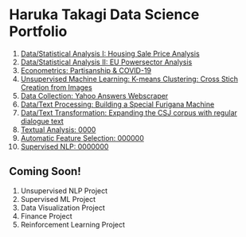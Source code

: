 # Haruka Takagi Data Science Portfolio

1. [Data/Statistical Analysis I: Housing Sale Price Analysis](https://haruka-takagi-datascience.github.io/data_analysis_I/)
2. [Data/Statistical Analysis II: EU Powersector Analysis](https://github.com/haruka-takagi-datascience/data_analysis_II)
3. [Econometrics: Partisanship & COVID-19](https://haruka-takagi-datascience.github.io/econometrics/)
4. [Unsupervised Machine Learning: K-means Clustering: Cross Stich Creation from Images](https://haruka-takagi-datascience.github.io/unsupervised_ml/)
5. [Data Collection: Yahoo Answers Webscraper](https://haruka-takagi-datascience.github.io/data_collection/)
6. [Data/Text Processing: Building a Special Furigana Machine](https://haruka-takagi-datascience.github.io/text_processing/)
7. [Data/Text Transformation: Expanding the CSJ corpus with regular dialogue text](https://haruka-takagi-datascience.github.io/text_transformation/)
8. [Textual Analysis: 0000](https://haruka-takagi-datascience.github.io/textual_analysis/)
9. [Automatic Feature Selection: 000000](https://haruka-takagi-datascience.github.io/feature_selection/)
10. [Supervised NLP: 0000000](https://haruka-takagi-datascience.github.io/supervised_nlp/)

## Coming Soon!
1. Unsupervised NLP Project
2. Supervised ML Project
3. Data Visualization Project
4. Finance Project
5. Reinforcement Learning Project

